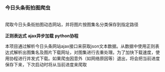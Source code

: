 ### 今日头条街拍图爬虫
<br>爬取今日头条街拍图动态网站，并将图片按图集名分类保存到指定路径</br>
<br>**正则表达式**  **ajax异步加载**  **python协程**</br>
<p>本项目通过解析今日头条网站ajax接口来获取json文本数据。从数据中使用正则表达式解析出图集名及图片下载网址，对图集进行去重处理。为了加快下载速度，使用协程进行并发式下载。如果爬虫因意外（如网络原因等）退出，将会把当前进度保存下来，下次启动时将从当前进度来爬取</p>
